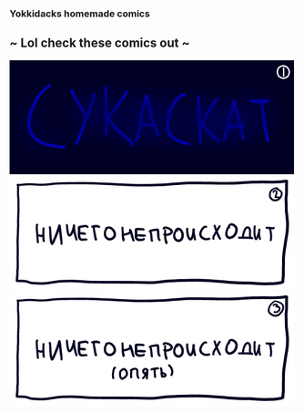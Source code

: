 ### Yokkidacks homemade comics 
## ~ Lol check these comics out ~
[![](img/1_swfish_or.png)](https://yokkidack.github.io/SwearingFishComicOriginal/)
[![](img/2_ngo_or.png)](https://yokkidack.github.io/)
[![](img/3_ngo_or.png)](https://yokkidack.github.io/)
